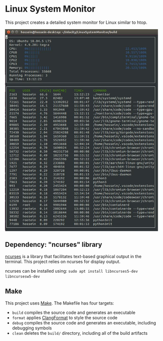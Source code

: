 # Linux System Monitor
This project creates a detailed system monitor for Linux similar to htop.

!["A snapshot of project running on Jetson AGX Xavier"](images/runningDemo.jpg)


## Dependency: "ncurses" library
[ncurses](https://www.gnu.org/software/ncurses/) is a library that facilitates text-based graphical output in the terminal. This project relies on ncurses for display output.

ncurses can be installed using: `sudo apt install libncurses5-dev libncursesw5-dev`

## Make
This project uses [Make](https://www.gnu.org/software/make/). The Makefile has four targets:
* `build` compiles the source code and generates an executable
* `format` applies [ClangFormat](https://clang.llvm.org/docs/ClangFormat.html) to style the source code
* `debug` compiles the source code and generates an executable, including debugging symbols
* `clean` deletes the `build/` directory, including all of the build artifacts
